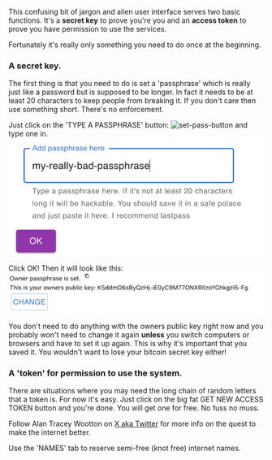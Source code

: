 
This confusing bit of jargon and alien user interface serves two basic functions. It's a **secret key** to prove you're you and an **access token** to prove you have permission to use the services.

Fortunately it's really only something you need to do once at the beginning.

### A secret key.

The first thing is that you need to do is set a 'passphrase' which is really just like a password but is supposed to be longer. In fact it needs to be at least 20 characters to keep people from breaking it. If you don't care then use something short. There's no enforcement.

Just click on the 'TYPE A PASSPHRASE' button:
![set-pass-button](/images/images/set-pass-button.png)
and type one in.
![set-pass-input](/images/set-pass-input.png)

Click OK!
Then it will look like this: 
![set-pass-done](/images/set-pass-done.png)

You don't need to do anything with the owners public key right now and you probably won't need to change it again **unless** you switch computers or browsers and have to set it up again. This is why it's important that you saved it. You wouldn't want to lose your bitcoin secret key either! 

### A 'token' for permission to use the system.

There are situations where you may need the long chain of random letters that a token is. For now it's easy.
Just click on the big fat GET NEW ACCESS TOKEN button and you're done. You will get one for free. No fuss no muss.

Follow Alan Tracey Wootton on [X aka Twitter](https://x.com/alan_t_wootton) for more info on the quest to make the internet better. 

Use the 'NAMES' tab to reserve semi-free (knot free) internet names. 